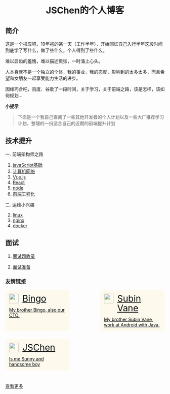 
<h1 align="center">JSChen的个人博客</h1>

## 简介

这是一个报应吧，19年初的某一天（工作半年），开始回忆自己入行半年这段时间到底学了写什么，做了些什么，个人得到了些什么。

难以启齿的羞愧，难以描述慌张，一时涌上心头。

人本身就不是一个独立的个体，我的事业，我的态度，影响到的太多太多，而且希望和女朋友一起享受能力生活的进步。

因缘巧合吧，百度、谷歌了一段时间，关于学习，关于前端之路，该是怎样，该如何规划...

**小提示**

> 下面是一个我自己查阅了一些其他开发者的个人计划以及一些大厂推荐学习计划，整理的一份适合自己的近期的前端提升计划

## 技术提升

一. 前端架构师之路

  1. [javaScript基础](https://blog.jschen.cc/pages/technology/architect/base/)
  2. [计算机网络](https://blog.jschen.cc/pages/technology/architect/network/)
  2. [Vue.js](https://blog.jschen.cc/pages/technology/architect/vue/)
  2. [React](https://blog.jschen.cc/pages/technology/architect/react/)
  2. [node](https://blog.jschen.cc/pages/technology/architect/node/)
  2. [前端工程化](https://blog.jschen.cc/pages/technology/architect/engineering/)
    
二. 运维小兴趣

  2. [linux](https://blog.jschen.cc/pages/technology/architect/engineering/)
  2. [nginx](https://blog.jschen.cc/pages/technology/architect/engineering/)
  2. [docker](https://blog.jschen.cc/pages/technology/architect/engineering/)

## 面试

1. [面试题收录](https://blog.jschen.cc/pages/interview/included/)

2. [面试准备](https://blog.jschen.cc/pages/interview/plan/)


<script>
// 打印叶子
console.log("%c ", "background: url(https://blog.jschen.cc/assets/img/LOGO.png) no-repeat center;padding-left:300px;padding-bottom: 242px")
</script>


<h3>友情链接</h3>

<!DOCTYPE html>
<html lang="en">
<head>
  <meta charset="UTF-8">
  <meta name="viewport" content="width=device-width, initial-scale=1.0">
  <title>Document</title>
  <style type="text/css">
    @media screen and (max-width: 720px) {
        .list {
          flex-direction: column;
          align-items: center;
        }
    }
    .list{
      margin: 0 auto;
      padding: 0;
      display: flex;
      flex-wrap: wrap;
      justify-content: space-between;
      width:100%;
    }
    .item{
      margin: 0 0 24px 0;
      border-radius: 12px;
      padding: 12px;
      display: block;
      flex-basis: 28%;
      max-width:28%;
      min-width:180px;
      color:#000;
      background-color: #fad44916;
      cursor: pointer;
    }
    .item-head{
      display: flex;
    }
    .item-head__logo{
      width: 30px;
      height: 30px;
    }
    .item-head__name{
      margin-left: 12px;
      line-height: 30px;
      font-size: 28px;
    }
    .item__des{
      margin-top: 12px;
    }
  </style>
</head>
<body>
  <ul class="list">
    <a class="item" href="https://bingozb.github.io/" target="_blank">
      <div class="item-head">
        <img class="item-head__logo" src="http://blog.jschen.cc/assets/img/bingo_logo.png"></img>
        <span class="item-head__name">Bingo</span>
      </div>
      <div class="item__des">
        My brother Bingo, also our CTO.
      </div>
    </a>
    <a class="item" href="http://blog.vane.ren/" target="_blank" >
      <div class="item-head">
        <img class="item-head__logo" src="/assets/img/vane_logo.jpg"></img>
        <span class="item-head__name">Subin Vane</span>
      </div>
      <div class="item__des">
        My brother Subin Vane, work at Android with Java.
      </div>
    </a>
    <a class="item" href="http://blog.jschen.cc/" target="_blank">
      <div class="item-head">
        <img class="item-head__logo" src="http://blog.jschen.cc/assets/img/LOGO.png"></img>
        <span class="item-head__name">JSChen</span>
      </div>
      <div class="item__des">
        Is me,Sunny and handsome boy
      </div>
    </a>
  </ul>
</body>
</html>

[查看更多](https://blog.jschen.cc/pages/blogroll/)